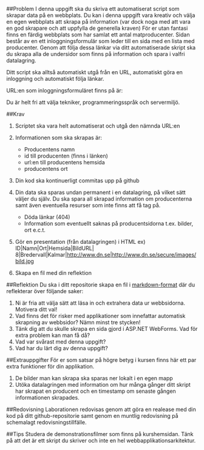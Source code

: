 ##Problem
I denna uppgift ska du skriva ett automatiserat script som skrapar data på en webbplats.
Du kan i denna uppgift vara kreativ och välja en egen webbplats att skrapa på information (var dock noga med att vara en god skrapare och att uppfylla de generella kraven)
För er utan fantasi finns en färdig webbplats som har samlat ett antal matproducenter. 
Sidan består av en ett inloggningsformulär som leder till en sida med en lista med producenter. Genom att följa dessa länkar via ditt automatiserade skript ska du skrapa alla de undersidor som finns på information och spara i valfri datalagring.

Ditt script ska alltså automatiskt utgå från en URL, automatiskt göra en inloggning och automatiskt följa länkar.

URL:en som inloggningsformuläret finns på är:


Du är helt fri att välja tekniker, programmeringsspråk och servermiljö.

##Krav
1. Scriptet ska vara helt automatiserat och utgå den nämnda URL:en
2. Informationen som ska skrapas är: 
	* Producentens namn
	* id till producenten (finns i länken)
	* url:en till producentens hemsida
	* producentens ort
	
3. Din kod ska kontinuerligt commitas upp på github
4. Din data ska sparas undan permanent i en datalagring, på vilket sätt väljer du själv. Du ska spara all skrapad information om producenterna samt även eventuella resurser som inte finns att få tag på. 
	* Döda länkar (404) 
	* Information som eventuellt saknas på producentsidorna t.ex. bilder, ort e.c.t.
5. Gör en presentation (från datalagringen) i HTML ex)
	ID|Namn|Ort|Hemsida|BildURL|
	8|Bredervall|Kalmar|http://www.dn.se|http://www.dn.se/secure/images/bild.jpg
6. Skapa en fil med din reflektion

##Reflektion
Du ska i ditt repositorie skapa en fil i [markdown-format](https://github.com/adam-p/markdown-here/wiki/Markdown-Cheatsheet) där du reflekterar över följande saker:

1. Ni är fria att välja sätt att läsa in och extrahera data ur webbsidorna. Motivera ditt val!
2. Vad finns det för risker med applikationer som innefattar automatisk skrapning av webbsidor? Nämn minst tre stycken!
3. Tänk dig att du skulle skrapa en sida gjord i ASP.NET WebForms. Vad för extra problem kan man få då?
4. Vad var svårast med denna uppgift?
5. Vad har du lärt dig av denna uppgift? 


##Extrauppgifter
För er som satsar på högre betyg i kursen finns här ett par extra funktioner för din applikation.

1. De bilder man kan skrapa ska sparas ner lokalt i en egen mapp
2. Utöka datalagringen med information om hur många gånger ditt skript har skrapat en producent och en timestamp om senaste gången informationen skrapades.


##Redovisning
Laborationen redovisas genom att göra en realease med din kod på ditt github-repositorie samt genom en muntlig redovisning på schemalagt redovisningstillfälle.


##Tips
Studera de demonstrationsfilmer som finns på kurshemsidan.
Tänk på att det är ett skript du skriver och inte en hel webbapplikationsarkitektur.




 
